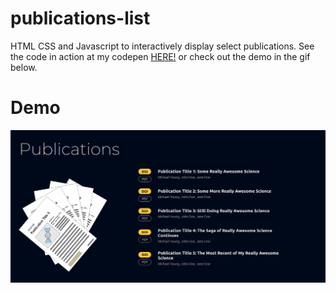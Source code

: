 # publications-list

HTML CSS and Javascript to interactively display select publications. See the code in action at my codepen [HERE!](https://codepen.io/neuro-myoung/pen/OJWYrRe) or check out the demo in the gif below.

# Demo

![Demo GIF](/example.gif)
